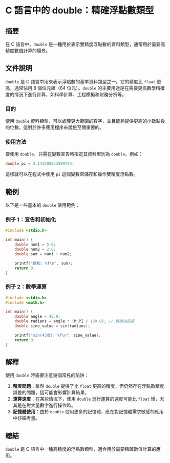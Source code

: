 <!--
Meta Description: # C 語言中的 double：精確浮點數類型 ## 摘要 在 C 語言中，`double` 是一種用於表示雙精度浮點數的資料類型，通常用於需要高精度數值計算的場景。 ## 文件說明 `double` 是 C 語言中用來表示浮點數的基本資料類型之一。它的精度比 `float` 更高，通常佔用 8 個...
Meta Keywords: double, float, include, stdio, int
-->

# C 語言中的 double：精確浮點數類型

## 摘要
在 C 語言中，`double` 是一種用於表示雙精度浮點數的資料類型，通常用於需要高精度數值計算的場景。

## 文件說明
`double` 是 C 語言中用來表示浮點數的基本資料類型之一。它的精度比 `float` 更高，通常佔用 8 個位元組（64 位元）。`double` 的主要用途是在需要更高數學精確度的情況下進行計算，如科學計算、工程模擬和財務分析等。

### 目的
使用 `double` 資料類型，可以處理更大範圍的數字，並且能夠提供更高的小數點後的位數，這對於許多應用程序來說是至關重要的。

### 使用方法
要使用 `double`，只需在變數宣告時指定其資料型別為 `double`。例如：

```c
double pi = 3.141592653589793;
```

這樣就可以在程式中使用 `pi` 這個變數來儲存和操作雙精度浮點數。

## 範例
以下是一些基本的 `double` 使用範例：

### 例子 1：宣告和初始化
```c
#include <stdio.h>

int main() {
    double num1 = 5.0;
    double num2 = 2.0;
    double sum = num1 + num2;

    printf("總和: %f\n", sum);
    return 0;
}
```

### 例子 2：數學運算
```c
#include <stdio.h>
#include <math.h>

int main() {
    double angle = 45.0;
    double radians = angle * (M_PI / 180.0); // 轉換為弧度
    double sine_value = sin(radians);

    printf("sin(45度): %f\n", sine_value);
    return 0;
}
```

## 解釋
使用 `double` 時需要注意幾個常見的陷阱：

1. **精度問題**：雖然 `double` 提供了比 `float` 更高的精度，但仍然存在浮點數精度誤差的問題，這可能會影響計算結果。
2. **運算速度**：在某些情況下，使用 `double` 進行運算的速度可能比 `float` 慢，尤其是在對大量數字進行操作時。
3. **記憶體使用**：由於 `double` 佔用更多的記憶體，應在對記憶體需求敏感的應用中仔細考量。

## 總結
`double` 是 C 語言中一種高精度的浮點數類型，適合用於需要精確數值計算的應用。